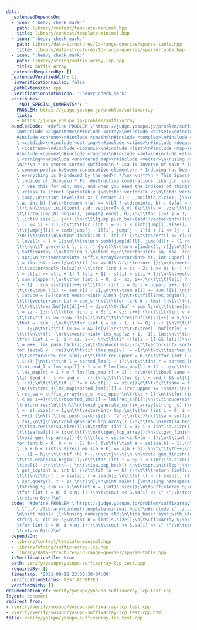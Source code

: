 ```yaml
---
data:
  _extendedDependsOn:
  - icon: ':heavy_check_mark:'
    path: library/contest/template-minimal.hpp
    title: library/contest/template-minimal.hpp
  - icon: ':heavy_check_mark:'
    path: library/data-structures/1d-range-queries/sparse-table.hpp
    title: library/data-structures/1d-range-queries/sparse-table.hpp
  - icon: ':heavy_check_mark:'
    path: library/string/suffix-array-lcp.hpp
    title: Suffix Array
  _extendedRequiredBy: []
  _extendedVerifiedWith: []
  _isVerificationFailed: false
  _pathExtension: cpp
  _verificationStatusIcon: ':heavy_check_mark:'
  attributes:
    '*NOT_SPECIAL_COMMENTS*': ''
    PROBLEM: https://judge.yosupo.jp/problem/suffixarray
    links:
    - https://judge.yosupo.jp/problem/suffixarray
  bundledCode: "#define PROBLEM \"https://judge.yosupo.jp/problem/suffixarray\"\n\n\
    \n#include <algorithm>\n#include <array>\n#include <bitset>\n#include <cassert>\n\
    #include <chrono>\n#include <cmath>\n#include <complex>\n#include <cstdio>\n#include\
    \ <cstdlib>\n#include <cstring>\n#include <ctime>\n#include <deque>\n#include\
    \ <iostream>\n#include <iomanip>\n#include <list>\n#include <map>\n#include <numeric>\n\
    #include <queue>\n#include <random>\n#include <set>\n#include <stack>\n#include\
    \ <string>\n#include <unordered_map>\n#include <vector>\n\nusing namespace std;\n\
    \n/**\n * sa stores sorted suffixes\n * isa is inverse of sa\n * lcp is longest\
    \ common prefix between consecutive elements\n * Indexing has been fixed so that\
    \ everything is 0-indexed by the end\n */\n\n\n/**\n * This Sparse Table stores\
    \ indices of things\n * For destructive combinations like gcd, use associative_range_query.cpp\n\
    \ * Use this for min, max, and when you need the indices of things\n */\n\ntemplate\
    \ <class T> struct SparseTable {\n\tstd::vector<T> v;\n\tstd::vector<std::vector<int>>\
    \ jump;\n\n\tint level(int x) { return 31 - __builtin_clz(x); }\n\n\tint comb(int\
    \ a, int b) {\n\t\treturn v[a] == v[b] ? std::min(a, b) : (v[a] < v[b] ? a : b);\n\
    \t}\n\n\tvoid init(const std::vector<T> &_v) {\n\t\tv = _v;\n\t\tjump = {std::vector<int>((int)v.size())};\n\
    \t\tiota(jump[0].begin(), jump[0].end(), 0);\n\t\tfor (int j = 1; (1 << j) <=\
    \ (int)v.size(); j++) {\n\t\t\tjump.push_back(std::vector<int>((int)v.size() -\
    \ (1 << j) + 1));\n\t\t\tfor (int i = 0; i < (int)jump[j].size(); i++) {\n\t\t\
    \t\tjump[j][i] = comb(jump[j - 1][i], jump[j - 1][i + (1 << (j - 1))]);\n\t\t\t\
    }\n\t\t}\n\t}\n\n\tint index(int l, int r) {\n\t\tassert(l <= r);\n\t\tint d =\
    \ level(r - l + 1);\n\t\treturn comb(jump[d][l], jump[d][r - (1 << d) + 1]);\n\
    \t}\n\n\tT query(int l, int r) {\n\t\treturn v[index(l, r)];\n\t}\n};\n\nstruct\
    \ SuffixArray {\n\tstring s;\n\tint n;\n\tvector<int> sa, isa, lcp;\n\tSparseTable<int>\
    \ spr;\n \n\tvector<int> suffix_array(vector<int> st, int upper) {\n\t\tint sz\
    \ = (int)st.size();\n\t\tif (sz == 0)\n\t\t\treturn {};\n\t\tvector<int> res(sz);\n\
    \t\tvector<bool> ls(sz);\n\t\tfor (int i = sz - 2; i >= 0; i--) \n\t\t\tls[i]\
    \ = st[i] == st[i + 1] ? ls[i + 1] : st[i] < st[i + 1];\n\t\tvector<int> sum_l(upper),\
    \ sum_s(upper);\n\t\tfor (int i = 0; i < sz; i++)\n\t\t\t(ls[i] ? sum_l[st[i]\
    \ + 1] : sum_s[st[i]])++;\n\t\tfor (int i = 0; i < upper; i++) {\n\t\t\tif (i)\n\
    \t\t\t\tsum_l[i] += sum_s[i - 1];\n\t\t\tsum_s[i] += sum_l[i];\n\t\t}\n\t\tauto\
    \ induce = [&](const vector<int> &lms) {\n\t\t\tfill(res.begin(), res.end(), -1);\n\
    \t\t\tvector<int> buf = sum_s;\n\t\t\tfor (int d : lms) \n\t\t\t\tif (d != sz)\n\
    \t\t\t\t\tres[buf[st[d]]++] = d;\n\t\t\tbuf = sum_l;\n\t\t\tres[buf[st[sz - 1]]++]\
    \ = sz - 1;\n\t\t\tfor (int i = 0; i < sz; i++) {\n\t\t\t\tint v = res[i] - 1;\n\
    \t\t\t\tif (v >= 0 && !ls[v])\n\t\t\t\t\tres[buf[st[v]]++] = v;\n\t\t\t}\n\t\t\
    \tbuf =  sum_l;\n\t\t\tfor (int i = sz - 1; i >= 0; i--) {\n\t\t\t\tint v = res[i]\
    \ - 1;\n\t\t\t\tif (v >= 0 && ls[v])\n\t\t\t\t\tres[--buf[st[v] + 1]] = v;\n\t\
    \t\t}\n\t\t};  \n\t\tvector<int> lms_map(sz + 1, -1), lms;\n\t\tint m = 0;\n\t\
    \tfor (int i = 1; i < sz; i++) \n\t\t\tif (!ls[i - 1] && ls[i])\n\t\t\t\tlms_map[i]\
    \ = m++, lms.push_back(i);\n\t\tinduce(lms);\n\t\tvector<int> sorted_lms;\n\t\t\
    for (auto& v : res)\n\t\t\tif (lms_map[v] != -1)\n\t\t\t\tsorted_lms.push_back(v);\n\
    \t\tvector<int> rec_s(m);\n\t\tint rec_upper = 0;\n\t\tfor (int i = 1; i < m;\
    \ i++) {\n\t\t\tint l = sorted_lms[i - 1];\n\t\t\tint r = sorted_lms[i];\n\t\t\
    \tint end_l = lms_map[l] + 1 < m ? lms[lms_map[l] + 1] : n;\n\t\t\tint end_r =\
    \ lms_map[r] + 1 < m ? lms[lms_map[r] + 1] : n;\n\t\t\tbool same = false;\n\t\t\
    \tif (end_l - l == end_r - r) {\n\t\t\t\tfor (; l < end_l && st[l] == st[r]; ++l,\
    \ ++r);\n\t\t\t\tif (l != n && st[l] == st[r])\n\t\t\t\t\tsame = true;\n\t\t\t\
    }\n\t\t\trec_s[lms_map[sorted_lms[i]]] = (rec_upper += !same);\n\t\t}\n\t\tvector<int>\
    \ rec_sa = suffix_array(rec_s, rec_upper\n\t\t\t + 1);\n\t\tfor (int i = 0; i\
    \ < m; i++)\n\t\t\tsorted_lms[i] = lms[rec_sa[i]];\n\t\tinduce(sorted_lms);\n\t\
    \treturn res;\n\t}\n\t\n\tvoid generate_suffix_array(string _s) {\n\t\tn = (int)(s\
    \ = _s).size() + 1;\n\t\tvector<int> tmp;\n\t\tfor (int i = 0; i < (int)s.size();\
    \ ++i) {\n\t\t\ttmp.push_back(s[i] - 'a');\n\t\t}\n\t\tsa = suffix_array(tmp,\
    \ 26);\n\t}\n\n\tvoid generate_lcp_array() {\n\t\tsa.insert(sa.begin(), -1);\n\
    \t\tisa.resize(sa.size());\n\t\tfor (int i = 1; i < (int)sa.size(); ++i) {\n\t\
    \t\tisa[sa[i]] = i;\n\t\t}\t\n\t\tgen_lcp_array();\n\t\tgen_finish();\n\t}\n \n\
    \tvoid gen_lcp_array() {\n\t\tlcp = vector<int>(n - 1);\n\t\tint h = 0;\n\t\t\
    for (int b = 0; b < n - 1; b++) {\n\t\t\tint a = sa[isa[b] - 1];\n\t\t\twhile\
    \ (a + h < (int)s.size() && s[a + h] == s[b + h]) \n\t\t\t\th++;\n\t\t\tlcp[isa[b]\
    \ - 1] = h;\n\t\t\tif (h) h--;\n\t\t}\n\t}\n \n\tvoid gen_finish() {\n\t\tlcp.erase(lcp.begin());\n\
    \t\tsa.erase(sa.begin());\n\t\tfor (int i = 0; i < (int)isa.size(); i++) \n\t\t\
    \tisa[i]--;\n\t\tn--; \n\t\tisa.pop_back();\n\t\tspr.init(lcp);\n\t}\n\t\n\tint\
    \ get_lcp(int a, int b) {\n\t\tif (a == b) {\n\t\t\treturn (int)s.size() - a;\n\
    \t\t}\n\t\tint l = isa[a], r = isa[b]; \n\t\tif (l > r) swap(l, r);\n\t\treturn\
    \ spr.query(l, r - 1);\n\t}\n};\n\nint main() {\n\tusing namespace std;\n\tios_base::sync_with_stdio(0);\n\
    \tstring s; cin >> s;\n\tint n = (int)s.size();\n\tSuffixArray S;\n\tS.generate_suffix_array(s);\n\
    \tfor (int i = 0; i < n; i++)\n\t\tcout << S.sa[i] << \" \";\n\tcout << '\\n';\n\
    \treturn 0;\n}\n"
  code: "#define PROBLEM \"https://judge.yosupo.jp/problem/suffixarray\"\n\n#include\
    \ \"../../library/contest/template-minimal.hpp\"\n#include \"../../library/string/suffix-array-lcp.hpp\"\
    \n\nint main() {\n\tusing namespace std;\n\tios_base::sync_with_stdio(0);\n\t\
    string s; cin >> s;\n\tint n = (int)s.size();\n\tSuffixArray S;\n\tS.generate_suffix_array(s);\n\
    \tfor (int i = 0; i < n; i++)\n\t\tcout << S.sa[i] << \" \";\n\tcout << '\\n';\n\
    \treturn 0;\n}\n"
  dependsOn:
  - library/contest/template-minimal.hpp
  - library/string/suffix-array-lcp.hpp
  - library/data-structures/1d-range-queries/sparse-table.hpp
  isVerificationFile: true
  path: verify/yosupo/yosupo-suffixarray-lcp.test.cpp
  requiredBy: []
  timestamp: '2021-08-12 23:30:38-04:00'
  verificationStatus: TEST_ACCEPTED
  verifiedWith: []
documentation_of: verify/yosupo/yosupo-suffixarray-lcp.test.cpp
layout: document
redirect_from:
- /verify/verify/yosupo/yosupo-suffixarray-lcp.test.cpp
- /verify/verify/yosupo/yosupo-suffixarray-lcp.test.cpp.html
title: verify/yosupo/yosupo-suffixarray-lcp.test.cpp
---
```

